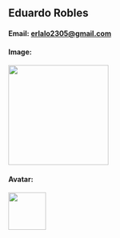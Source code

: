 ## Eduardo Robles

#### Email: erlalo2305@gmail.com

#### Image:

<img src="https://thumbs2.imgbox.com/1e/17/ziGSVVA1_t.jpg" width="200">

#### Avatar:

<img src="https://thumbs2.imgbox.com/b7/88/SWG0qRHm_t.jpg" width="75">
